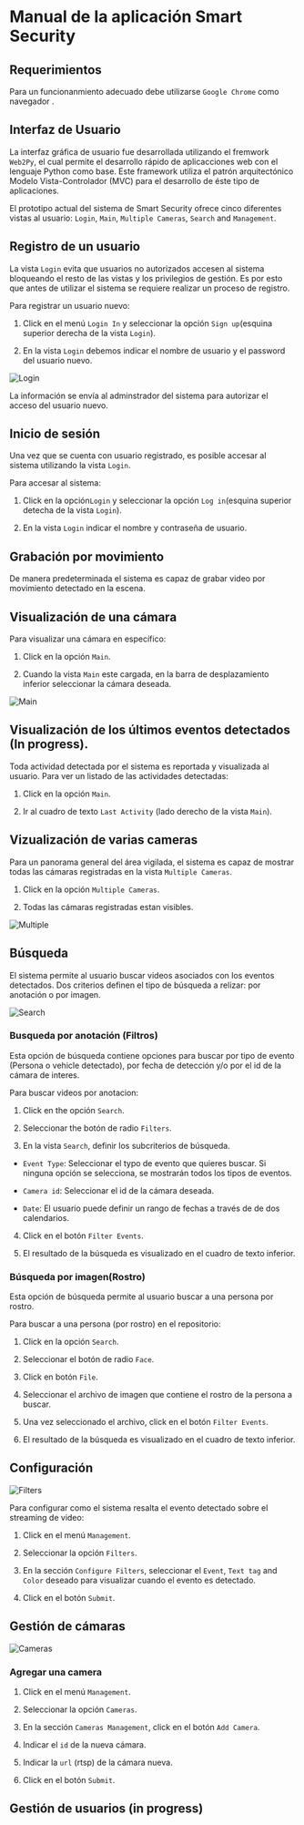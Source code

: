 # Manual de la aplicación Smart Security
 
## Requerimientos

Para un funcionanmiento adecuado debe utilizarse `Google Chrome` como navegador .

## Interfaz de Usuario

La interfaz gráfica de usuario fue desarrollada utilizando el fremwork `Web2Py`, el cual permite el desarrollo rápido de aplicacciones web con el lenguaje Python como base. Este framework utiliza el patrón arquitectónico Modelo Vista-Controlador (MVC) para el desarrollo de éste tipo de aplicaciones.

El prototipo actual del sistema de Smart Security ofrece cinco diferentes vistas al usuario: `Login`, `Main`, `Multiple Cameras`, `Search` and `Management`. 

## Registro de un usuario

La vista `Login` evita que usuarios no autorizados accesen al sistema bloqueando el resto de las vistas y los privilegios de gestión. Es por esto que antes de utilizar el sistema se requiere realizar un proceso de registro.

Para registrar un usuario nuevo:

1. Click en el menú `Login In` y seleccionar la opción `Sign up`(esquina superior derecha de la vista `Login`).

2. En la vista `Login` debemos indicar el nombre de usuario y el password del usuario nuevo.


![Login](images/login.png)


La información se envía al adminstrador del sistema para autorizar el acceso del usuario nuevo.

## Inicio de sesión

Una vez que se cuenta con usuario registrado, es posible accesar al sistema utilizando la vista `Login`.

Para accesar al sistema:

1. Click en la opción`Login` y seleccionar la opción `Log in`(esquina superior detecha de la vista `Login`).

2. En la vista `Login` indicar el nombre y contraseña de usuario.

## Grabación por movimiento

De manera predeterminada el sistema es capaz de grabar video por movimiento detectado en la escena.

## Visualización de una cámara

Para visualizar una cámara en específico:

1. Click en la opción `Main`.

2. Cuando la vista `Main` este cargada, en la barra de desplazamiento inferior seleccionar la cámara deseada.

![Main](images/main.png)

## Visualización de los últimos eventos detectados (In progress).

Toda actividad detectada por el sistema es reportada y visualizada al usuario. Para ver un listado de las actividades detectadas:

1. Click en la opción `Main`.

2. Ir al cuadro de texto `Last Activity` (lado derecho de la vista `Main`).

## Vizualización de varias cameras

Para un panorama general del área vigilada, el sistema es capaz de mostrar todas las cámaras registradas en la vista `Multiple Cameras`.
 
1. Click en la opción `Multiple Cameras`.

2. Todas las cámaras registradas estan visibles.

![Multiple](images/multipleCameras.png)
 
## Búsqueda

El sistema permite al usuario buscar videos asociados con los eventos detectados. Dos criterios definen el tipo de búsqueda a relizar: por anotación o por imagen.

![Search](images/search.png)

### Busqueda por anotación (Filtros)

Esta opción de búsqueda contiene opciones para buscar por tipo de evento (Persona o vehicle detectado), por fecha de detección y/o por el id de la cámara de interes.

Para buscar videos por anotacion:

1. Click en the opción `Search`.

2. Seleccionar the  botón de radio `Filters`.

3. En la vista `Search`, definir los subcriterios de búsqueda.

- `Event Type`: Seleccionar el typo de evento que quieres buscar. Si ninguna opción se selecciona, se mostrarán todos los tipos de eventos.

- `Camera id`: Seleccionar el id de la cámara deseada.

- `Date`: El usuario puede definir un rango de fechas a través de de dos calendarios.

4. Click en el botón `Filter Events`.

5. El resultado de la búsqueda es visualizado en el cuadro de texto inferior.

### Búsqueda por imagen(Rostro)

Esta opción de búsqueda permite al usuario buscar a una persona por rostro.

Para buscar a una persona (por rostro) en el repositorio:

1. Click en la opción `Search`.

2. Seleccionar el botón de radio `Face`.

3. Click en botón `File`.

4. Seleccionar el archivo de imagen que contiene el rostro de la persona a buscar.

5. Una vez seleccionado el archivo, click en el botón `Filter Events`.

6. El resultado de la búsqueda es visualizado en el cuadro de texto inferior.

## Configuración

![Filters](images/managementFilters.png)

Para configurar como el sistema resalta el evento detectado sobre el streaming de video:

1. Click en el menú `Management`.

2. Seleccionar la opción `Filters`.

3. En la sección `Configure Filters`, seleccionar el `Event`, `Text tag` and `Color` deseado para visualizar cuando el evento es detectado.

4. Click en el botón `Submit`.


## Gestión de cámaras

![Cameras](images/managementCameras.png)

### Agregar una camera

1. Click en el menú `Management`.

2. Seleccionar la opción `Cameras`.

3. En la sección `Cameras Management`, click en el botón `Add Camera`.

4. Indicar el `id` de la nueva cámara.

5. Indicar la `url` (rtsp) de la cámara nueva.

6. Click en el botón `Submit`.

## Gestión de usuarios (in progress)




